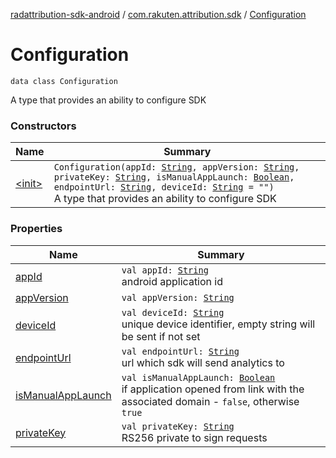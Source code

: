 [radattribution-sdk-android](../../index.md) / [com.rakuten.attribution.sdk](../index.md) / [Configuration](./index.md)

# Configuration

`data class Configuration`

A type that provides an ability to configure SDK

### Constructors

| Name | Summary |
|---|---|
| [&lt;init&gt;](-init-.md) | `Configuration(appId: `[`String`](https://kotlinlang.org/api/latest/jvm/stdlib/kotlin/-string/index.html)`, appVersion: `[`String`](https://kotlinlang.org/api/latest/jvm/stdlib/kotlin/-string/index.html)`, privateKey: `[`String`](https://kotlinlang.org/api/latest/jvm/stdlib/kotlin/-string/index.html)`, isManualAppLaunch: `[`Boolean`](https://kotlinlang.org/api/latest/jvm/stdlib/kotlin/-boolean/index.html)`, endpointUrl: `[`String`](https://kotlinlang.org/api/latest/jvm/stdlib/kotlin/-string/index.html)`, deviceId: `[`String`](https://kotlinlang.org/api/latest/jvm/stdlib/kotlin/-string/index.html)` = "")`<br>A type that provides an ability to configure SDK |

### Properties

| Name | Summary |
|---|---|
| [appId](app-id.md) | `val appId: `[`String`](https://kotlinlang.org/api/latest/jvm/stdlib/kotlin/-string/index.html)<br>android application id |
| [appVersion](app-version.md) | `val appVersion: `[`String`](https://kotlinlang.org/api/latest/jvm/stdlib/kotlin/-string/index.html) |
| [deviceId](device-id.md) | `val deviceId: `[`String`](https://kotlinlang.org/api/latest/jvm/stdlib/kotlin/-string/index.html)<br>unique device identifier, empty string will be sent if not set |
| [endpointUrl](endpoint-url.md) | `val endpointUrl: `[`String`](https://kotlinlang.org/api/latest/jvm/stdlib/kotlin/-string/index.html)<br>url which sdk will send analytics to |
| [isManualAppLaunch](is-manual-app-launch.md) | `val isManualAppLaunch: `[`Boolean`](https://kotlinlang.org/api/latest/jvm/stdlib/kotlin/-boolean/index.html)<br>if application opened from link with the associated domain - `false`, otherwise `true` |
| [privateKey](private-key.md) | `val privateKey: `[`String`](https://kotlinlang.org/api/latest/jvm/stdlib/kotlin/-string/index.html)<br>RS256 private to sign requests |
